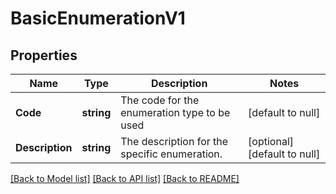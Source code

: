 # BasicEnumerationV1

## Properties
Name | Type | Description | Notes
------------ | ------------- | ------------- | -------------
**Code** | **string** | The code for the enumeration type to be used | [default to null]
**Description** | **string** | The description for the specific enumeration. | [optional] [default to null]

[[Back to Model list]](../README.md#documentation-for-models) [[Back to API list]](../README.md#documentation-for-api-endpoints) [[Back to README]](../README.md)

